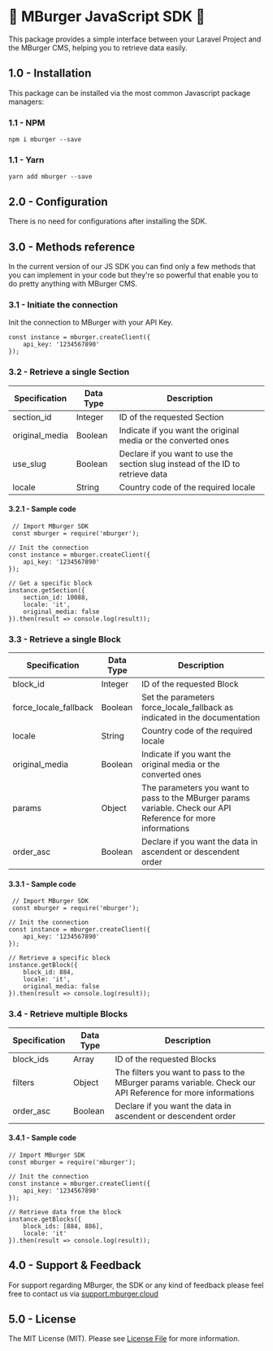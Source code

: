 # 🍔 MBurger JavaScript SDK 🍔

This package provides a simple interface between your Laravel Project and the MBurger CMS, helping you to retrieve data easily.

## 1.0 - Installation

This package can be installed via the most common Javascript package managers:

### 1.1 - NPM 

    npm i mburger --save

### 1.1 - Yarn 

    yarn add mburger --save

## 2.0 - Configuration

There is no need for configurations after installing the SDK.

## 3.0 - Methods reference 

In the current version of our JS SDK you can find only a few methods that you can implement in your code but they're so powerful that enable you to do pretty anything with MBurger CMS.

### 3.1 - Initiate the connection

Init the connection to MBurger with your API Key.

    const instance = mburger.createClient({
        api_key: '1234567890'
    });


### 3.2 - Retrieve a single Section

| Specification | Data Type | Description |
|---|---|---|
| section_id | Integer | ID of the requested Section |
| original_media | Boolean | Indicate if you want the original media or the converted ones |
| use_slug | Boolean | Declare if you want to use the section slug instead of the ID to retrieve data |
| locale | String | Country code of the required locale |


#### 3.2.1 - Sample code

     // Import MBurger SDK
     const mburger = require('mburger');
     
    // Init the connection
    const instance = mburger.createClient({
        api_key: '1234567890'
    });

    // Get a specific block
    instance.getSection({
        section_id: 10088,
        locale: 'it',
        original_media: false
    }).then(result => console.log(result));

### 3.3 - Retrieve a single Block

| Specification | Data Type | Description |
|---|---|---|
| block_id | Integer | ID of the requested Block |
| force_locale_fallback | Boolean | Set the parameters force_locale_fallback as indicated in the documentation |
| locale | String | Country code of the required locale |
| original_media | Boolean | Indicate if you want the original media or the converted ones |
| params | Object | The parameters you want to pass to the MBurger params variable. Check our API Reference for more informations |
| order_asc | Boolean | Declare if you want the data in ascendent or descendent order |

#### 3.3.1 - Sample code

     // Import MBurger SDK
     const mburger = require('mburger');
     
    // Init the connection
    const instance = mburger.createClient({
        api_key: '1234567890'
    });

    // Retrieve a specific block
    instance.getBlock({
        block_id: 884,
        locale: 'it',
        original_media: false
    }).then(result => console.log(result));

### 3.4 - Retrieve multiple Blocks

| Specification | Data Type | Description |
|---|---|---|
| block_ids | Array | ID of the requested Blocks |
| filters | Object | The filters you want to pass to the MBurger params variable. Check our API Reference for more informations |
| order_asc | Boolean | Declare if you want the data in ascendent or descendent order |

#### 3.4.1 - Sample code

    // Import MBurger SDK
    const mburger = require('mburger');
    
    // Init the connection
    const instance = mburger.createClient({
        api_key: '1234567890'
    });
    
    // Retrieve data from the block
    instance.getBlocks({
        block_ids: [884, 886],
        locale: 'it'
    }).then(result => console.log(result));


## 4.0 - Support & Feedback

For support regarding MBurger, the SDK or any kind of feedback please feel free to contact us via  [support.mburger.cloud](http://support.mburger.cloud/)

## 5.0 - License
The MIT License (MIT). Please see [License File](./LICENSE) for more information.
